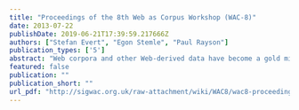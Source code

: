 ```yaml
---
title: "Proceedings of the 8th Web as Corpus Workshop (WAC-8)"
date: 2013-07-22
publishDate: 2019-06-21T17:39:59.217666Z
authors: ["Stefan Evert", "Egon Stemle", "Paul Rayson"]
publication_types: ['5']
abstract: "Web corpora and other Web-derived data have become a gold mine for corpus linguistics and natural language processing. The Web is an easy source of unprecedented amounts of linguistic data from a broad range of registers and text types. However, a collection of Web pages is not immediately suitable for exploration in the same way a traditional corpus is. Since the first Web as Corpus Workshop organised at the Corpus Linguistics 2005 Conference, a highly successful series of yearly Web as Corpus workshops provides a venue for interested researchers to meet, share ideas and discuss the problems and possibilities of compiling and using Web corpora. After a stronger focus on application-oriented natural language processing andWeb technology in recent years with workshops taking place at NAACL-HLT 2010, 2011 andWWW2012 the 8thWeb as Corpus Workshop returns to its roots in the corpus linguistics community. Accordingly, the leading theme of this workshop is the application of Web data in language research, including linguistic evaluation of Web-derived corpora as well as strategies and tools for high-quality automatic annotation ofWeb text. The workshop brings together presentations on all aspects of building, using and evaluating Web corpora, with a particular focus on the following topics: applications of Web corpora and other Web-derived data sets for language research automatic linguistic annotation of Web data such as tokenisation, part-of-speech tagging, lemma- tisation and semantic tagging (the accuracy of currently available off-the-shelf tools is still unsatisfactory for many types of Web data) critical exploration of the characteristics of Web data from a linguistic perspective and its applica- bility to language research presentation of Web corpus collection projects or software tools required for some part of this process (crawling, filtering, de-duplication, language identification, indexing, ...)"
featured: false
publication: ""
publication_short: ""
url_pdf: "http://sigwac.org.uk/raw-attachment/wiki/WAC8/wac8-proceedings.pdf"
---
```



